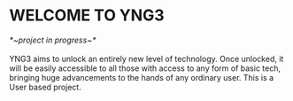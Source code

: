 <!DOCTYPE html>
<html>
<body>

<h1>WELCOME TO YNG3</h1>
  <p><i>*~project in progress~*</i><br></br> YNG3 aims to unlock an entirely new level of technology. Once unlocked, it will be easily accessible to all those with access to any form of basic tech, bringing huge advancements to the hands of any ordinary user. This is a User based project.</p>

</body>
</html>
